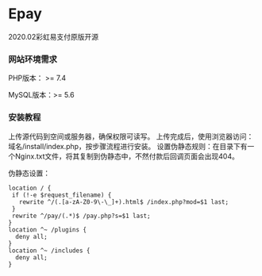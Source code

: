# Epay
2020.02彩虹易支付原版开源


### 网站环境需求
PHP版本： >= 7.4

MySQL版本：>= 5.6


### 安装教程
上传源代码到空间或服务器，确保权限可读写。
上传完成后，使用浏览器访问：域名/install/index.php，按步骤流程进行安装。
设置伪静态规则：在目录下有一个Nginx.txt文件，将其复制到伪静态中，不然付款后回调页面会出现404。


伪静态设置：
```
location / {
 if (!-e $request_filename) {
   rewrite ^/(.[a-zA-Z0-9\-\_]+).html$ /index.php?mod=$1 last;
 }
 rewrite ^/pay/(.*)$ /pay.php?s=$1 last;
}
location ^~ /plugins {
  deny all;
}
location ^~ /includes {
  deny all;
}
```
